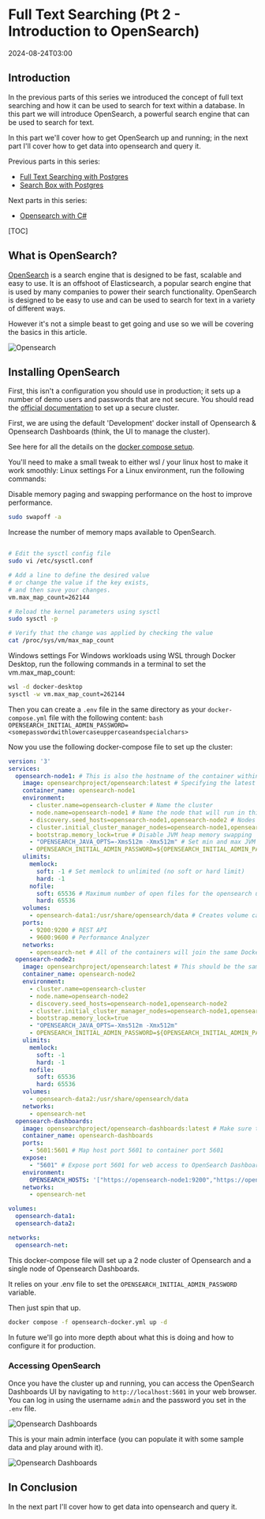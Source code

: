 # Full Text Searching (Pt 2 - Introduction to OpenSearch)
<!--category-- OpenSearch -->
<datetime class="hidden">2024-08-24T03:00</datetime>

## Introduction
In the previous parts of this series we introduced the concept of full text searching and how it can be used to search for text within a database. In this part we will introduce OpenSearch, a powerful search engine that can be used to search for text.

In this part we'll cover how to get OpenSearch up and running; in the next part I'll cover how to get data into opensearch and query it.

Previous parts in this series:
- [Full Text Searching with Postgres](/blog/textsearchingpt1)
- [Search Box with Postgres](/blog/textsearchingpt11)

Next parts in this series:
- [Opensearch with C#](/blog/textsearchingpt3)

[TOC]

## What is OpenSearch?
[OpenSearch](https://opensearch.org/) is a search engine that is designed to be fast, scalable and easy to use. It is an offshoot of Elasticsearch, a popular search engine that is used by many companies to power their search functionality. OpenSearch is designed to be easy to use and can be used to search for text in a variety of different ways.

However it's not a simple beast to get going and use so we will be covering the basics in this article.

![Opensearch](opensearch.webp?width=900&quality=25)

## Installing OpenSearch
First, this isn't a configuration you should use in production; it sets up a number of demo users and passwords that are not secure. You should read the [official documentation](https://opensearch.org/docs/) to set up a secure cluster.

First, we are using the default 'Development' docker install of Opensearch & Opensearch Dashboards (think, the UI to manage the cluster). 

See here for all the details on the [docker compose setup](https://opensearch.org/docs/latest/install-and-configure/install-opensearch/docker/).

You'll need to make a small tweak to either wsl / your linux host to make it work smoothly:
Linux settings
For a Linux environment, run the following commands:

Disable memory paging and swapping performance on the host to improve performance.
```bash
sudo swapoff -a
```

Increase the number of memory maps available to OpenSearch.
```bash

# Edit the sysctl config file
sudo vi /etc/sysctl.conf

# Add a line to define the desired value
# or change the value if the key exists,
# and then save your changes.
vm.max_map_count=262144

# Reload the kernel parameters using sysctl
sudo sysctl -p

# Verify that the change was applied by checking the value
cat /proc/sys/vm/max_map_count

```

Windows settings
For Windows workloads using WSL through Docker Desktop, run the following commands in a terminal to set the vm.max_map_count:
```bash
wsl -d docker-desktop
sysctl -w vm.max_map_count=262144
```
Then you can create a `.env` file in the same directory as your `docker-compose.yml` file with the following content:
    ```bash
    OPENSEARCH_INITIAL_ADMIN_PASSWORD=<somepasswordwithlowercaseuppercaseandspecialchars>
    ```

Now you use the following docker-compose file to set up the cluster:

```yaml
version: '3'
services:
  opensearch-node1: # This is also the hostname of the container within the Docker network (i.e. https://opensearch-node1/)
    image: opensearchproject/opensearch:latest # Specifying the latest available image - modify if you want a specific version
    container_name: opensearch-node1
    environment:
      - cluster.name=opensearch-cluster # Name the cluster
      - node.name=opensearch-node1 # Name the node that will run in this container
      - discovery.seed_hosts=opensearch-node1,opensearch-node2 # Nodes to look for when discovering the cluster
      - cluster.initial_cluster_manager_nodes=opensearch-node1,opensearch-node2 # Nodes eligible to serve as cluster manager
      - bootstrap.memory_lock=true # Disable JVM heap memory swapping
      - "OPENSEARCH_JAVA_OPTS=-Xms512m -Xmx512m" # Set min and max JVM heap sizes to at least 50% of system RAM
      - OPENSEARCH_INITIAL_ADMIN_PASSWORD=${OPENSEARCH_INITIAL_ADMIN_PASSWORD}    # Sets the demo admin user password when using demo configuration, required for OpenSearch 2.12 and later
    ulimits:
      memlock:
        soft: -1 # Set memlock to unlimited (no soft or hard limit)
        hard: -1
      nofile:
        soft: 65536 # Maximum number of open files for the opensearch user - set to at least 65536
        hard: 65536
    volumes:
      - opensearch-data1:/usr/share/opensearch/data # Creates volume called opensearch-data1 and mounts it to the container
    ports:
      - 9200:9200 # REST API
      - 9600:9600 # Performance Analyzer
    networks:
      - opensearch-net # All of the containers will join the same Docker bridge network
  opensearch-node2:
    image: opensearchproject/opensearch:latest # This should be the same image used for opensearch-node1 to avoid issues
    container_name: opensearch-node2
    environment:
      - cluster.name=opensearch-cluster
      - node.name=opensearch-node2
      - discovery.seed_hosts=opensearch-node1,opensearch-node2
      - cluster.initial_cluster_manager_nodes=opensearch-node1,opensearch-node2
      - bootstrap.memory_lock=true
      - "OPENSEARCH_JAVA_OPTS=-Xms512m -Xmx512m"
      - OPENSEARCH_INITIAL_ADMIN_PASSWORD=${OPENSEARCH_INITIAL_ADMIN_PASSWORD}
    ulimits:
      memlock:
        soft: -1
        hard: -1
      nofile:
        soft: 65536
        hard: 65536
    volumes:
      - opensearch-data2:/usr/share/opensearch/data
    networks:
      - opensearch-net
  opensearch-dashboards:
    image: opensearchproject/opensearch-dashboards:latest # Make sure the version of opensearch-dashboards matches the version of opensearch installed on other nodes
    container_name: opensearch-dashboards
    ports:
      - 5601:5601 # Map host port 5601 to container port 5601
    expose:
      - "5601" # Expose port 5601 for web access to OpenSearch Dashboards
    environment:
      OPENSEARCH_HOSTS: '["https://opensearch-node1:9200","https://opensearch-node2:9200"]' # Define the OpenSearch nodes that OpenSearch Dashboards will query
    networks:
      - opensearch-net

volumes:
  opensearch-data1:
  opensearch-data2:

networks:
  opensearch-net:
```

This docker-compose file will set up a 2 node cluster of Opensearch and a single node of Opensearch Dashboards.

It relies on your .env file to set the `OPENSEARCH_INITIAL_ADMIN_PASSWORD` variable. 

Then just spin that up.
    
```bash
docker compose -f opensearch-docker.yml up -d
```
In future we'll go into more depth about what this is doing and how to configure it for production.

### Accessing OpenSearch
Once you have the cluster up and running, you can access the OpenSearch Dashboards UI by navigating to `http://localhost:5601` in your web browser. You can log in using the username `admin` and the password you set in the `.env` file.

![Opensearch Dashboards](opensearchdashboards.png?width=600&format=webp&quality=25)

This is your main admin interface (you can populate it with some sample data and play around with it).

![Opensearch Dashboards](dashboard.png?width=600&format=webp&quality=25)

## In Conclusion
In the next part I'll cover how to get data into opensearch and query it.